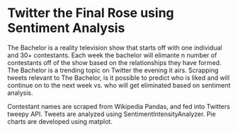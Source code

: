 # Twitter the Final Rose using Sentiment Analysis

The Bachelor is a reality television show that starts off with one individual and 30+ contestants. Each week the bachelor will elimante n number of contestants off of the show based on the relationships they have formed. The Bachelor is a trending topic on Twitter the evening it airs. Scrapping tweets relevant to The Bachelor, is it possible to predict who is liked and will continue on to the next week vs. who will get eliminated based on sentiment analysis.

Contestant names are scraped from Wikipedia Pandas, and fed into Twitters tweepy API. Tweets are analyzed using SentimentIntensityAnalyzer.  Pie charts are developed using matplot.

